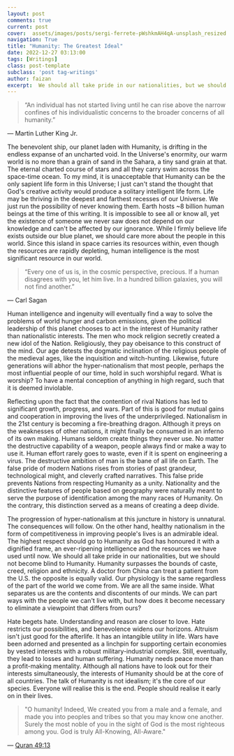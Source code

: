 ```yaml
---
layout: post
comments: true
current: post
cover:  assets/images/posts/sergi-ferrete-pWshkmAH4qA-unsplash_resized.jpg
navigation: True
title: "Humanity: The Greatest Ideal"
date: 2022-12-27 03:13:00
tags: [Writings]
class: post-template
subclass: 'post tag-writings'
author: faizan
excerpt:  We should all take pride in our nationalities, but we should not become blind to Humanity. Humanity surpasses the bounds of caste, creed, religion and ethnicity.
---
```

> “An individual has not started living until he can rise above the narrow confines of his individualistic concerns to the broader concerns of all humanity.”

— Martin Luther King Jr.

The benevolent ship, our planet laden with Humanity, is drifting in the endless expanse of an uncharted void. In the Universe's enormity, our warm world is no more than a grain of sand in the Sahara, a tiny sand grain at that. The eternal charted course of stars and all they carry swim across the space-time ocean. To my mind, it is unacceptable that Humanity can be the only sapient life form in this Universe; I just can't stand the thought that God's creative activity would produce a solitary intelligent life form. Life may be thriving in the deepest and farthest recesses of our Universe. We just run the possibility of never knowing them. Earth hosts ~8 billion human beings at the time of this writing. It is impossible to see all or know all, yet the existence of someone we never saw does not depend on our knowledge and can't be affected by our ignorance. While I firmly believe life exists outside our blue planet, we should care more about the people in this world. Since this island in space carries its resources within, even though the resources are rapidly depleting, human intelligence is the most significant resource in our world.

> “Every one of us is, in the cosmic perspective, precious. If a human disagrees with you, let him live. In a hundred billion galaxies, you will not find another.”

— Carl Sagan

Human intelligence and ingenuity will eventually find a way to solve the problems of world hunger and carbon emissions, given the political leadership of this planet chooses to act in the interest of Humanity rather than nationalistic interests. The men who mock religion secretly created a new idol of the Nation. Religiously, they pay obeisance to this construct of the mind. Our age detests the dogmatic inclination of the religious people of the medieval ages, like the inquisition and witch-hunting. Likewise, future generations will abhor the hyper-nationalism that most people, perhaps the most influential people of our time, hold in such worshipful regard. What is worship? To have a mental conception of anything in high regard, such that it is deemed inviolable.

Reflecting upon the fact that the contention of rival Nations has led to significant growth, progress, and wars. Part of this is good for mutual gains and cooperation in improving the lives of the underprivileged. Nationalism in the 21st century is becoming a fire-breathing dragon. Although it preys on the weaknesses of other nations, it might finally be consumed in an inferno of its own making. Humans seldom create things they never use. No matter the destructive capability of a weapon, people always find or make a way to use it. Human effort rarely goes to waste, even if it is spent on engineering a virus. The destructive ambition of man is the bane of all life on Earth. The false pride of modern Nations rises from stories of past grandeur, technological might, and cleverly crafted narratives. This false pride prevents Nations from respecting Humanity as a unity. Nationality and the distinctive features of people based on geography were naturally meant to serve the purpose of identification among the many races of Humanity. On the contrary, this distinction served as a means of creating a deep divide.

The progression of hyper-nationalism at this juncture in history is unnatural. The consequences will follow. On the other hand, healthy nationalism in the form of competitiveness in improving people's lives is an admirable ideal. The highest respect should go to Humanity as God has honoured it with a dignified frame, an ever-ripening intelligence and the resources we have used until now. We should all take pride in our nationalities, but we should not become blind to Humanity. Humanity surpasses the bounds of caste, creed, religion and ethnicity. A doctor from China can treat a patient from the U.S. the opposite is equally valid. Our physiology is the same regardless of the part of the world we come from. We are all the same inside. What separates us are the contents and discontents of our minds. We can part ways with the people we can't live with, but how does it become necessary to eliminate a viewpoint that differs from ours?

Hate begets hate. Understanding and reason are closer to love. Hate restricts our possibilities, and benevolence widens our horizons. Altruism isn't just good for the afterlife. It has an intangible utility in life. Wars have been adorned and presented as a linchpin for supporting certain economies by vested interests with a robust military-industrial complex. Still, eventually, they lead to losses and human suffering. Humanity needs peace more than a profit-making mentality. Although all nations have to look out for their interests simultaneously, the interests of Humanity should be at the core of all countries. The talk of Humanity is not idealism; it's the core of our species. Everyone will realise this is the end. People should realise it early on in their lives.

> "O humanity! Indeed, We created you from a male and a female, and made you into peoples and tribes so that you may know one another. Surely the most noble of you in the sight of God is the most righteous among you. God is truly All-Knowing, All-Aware."

— [Quran 49:13](https://quran.com/49:13)